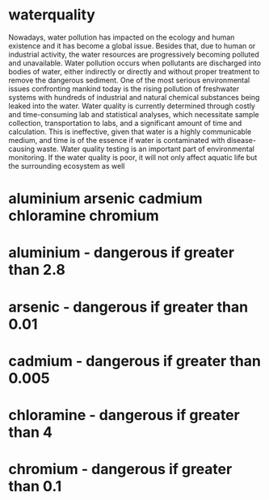 # waterquality

Nowadays, water pollution has impacted on the ecology and human existence and it has become a global issue. Besides that, due to human or industrial activity, the water resources are progressively becoming polluted and unavailable. Water pollution occurs when pollutants are discharged into bodies of water, either indirectly or directly and without proper treatment to remove the dangerous sediment. One of the most serious environmental issues confronting mankind today is the rising pollution of freshwater systems with hundreds of industrial and natural chemical substances being leaked into the water. Water quality is currently determined through costly and time-consuming lab and statistical analyses, which necessitate sample collection, transportation to labs, and a significant amount of time and calculation. This is ineffective, given that water is a highly communicable medium, and time is of the essence if water is contaminated with disease-causing waste. Water quality testing is an important part of environmental monitoring. If the water quality is poor, it will not only affect aquatic life but the surrounding ecosystem as well 

  #	aluminium	arsenic	cadmium	chloramine	chromium
  # aluminium - dangerous if greater than 2.8
  # arsenic - dangerous if greater than 0.01
  # cadmium - dangerous if greater than 0.005
  # chloramine - dangerous if greater than 4
  # chromium - dangerous if greater than 0.1
